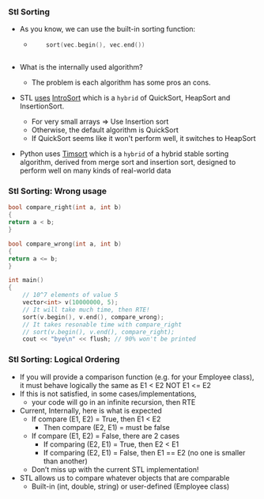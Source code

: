 ### Stl Sorting

- As you know, we can use the built-in sorting function:

  - ```cpp
        sort(vec.begin(), vec.end())
    ```

  ```

  ```

- What is the internally used algorithm?
  - The problem is each algorithm has some pros an cons.
- STL [uses](https://www.geeksforgeeks.org/sort-algorithms-the-c-standard-template-library-stl/) [IntroSort](https://en.wikipedia.org/wiki/Introsort) which is a `hybrid` of QuickSort, HeapSort and
  InsertionSort.
  - For very small arrays ⇒ Use Insertion sort
  - Otherwise, the default algorithm is QuickSort
  - If QuickSort seems like it won't perform well, it switches to HeapSort
- Python uses [Timsort](https://en.wikipedia.org/wiki/Timsort) which is a `hybrid` of a hybrid stable sorting algorithm,
  derived from merge sort and insertion sort, designed to perform well on many
  kinds of real-world data

### Stl Sorting: Wrong usage

```cpp
bool compare_right(int a, int b)
{
return a < b;
}

bool compare_wrong(int a, int b)
{
return a <= b;
}

int main()
{
    // 10^7 elements of value 5
    vector<int> v(10000000, 5);
    // It will take much time, then RTE!
    sort(v.begin(), v.end(), compare_wrong);
    // It takes resonable time with compare_right
    // sort(v.begin(), v.end(), compare_right);
    cout << "bye\n" << flush; // 90% won't be printed

```

### Stl Sorting: Logical Ordering

- If you will provide a comparison function (e.g. for your Employee class), it
  must behave logically the same as E1 < E2 NOT E1 <= E2
- If this is not satisfied, in some cases/implementations,
  - your code will go in an infinite recursion, then RTE
- Current, Internally, here is what is expected
  - If compare (E1, E2) = True, then E1 < E2
    - Then compare (E2, E1) = must be false
  - If compare (E1, E2) = False, there are 2 cases
    - If comparing (E2, E1) = True, then E2 < E1
    - If comparing (E2, E1) = False, then E1 == E2 (no one is smaller than another)
  - Don’t miss up with the current STL implementation!
- STL allows us to compare whatever objects that are comparable
  - Built-in (int, double, string) or user-defined (Employee class)

